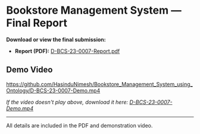 # Bookstore Management System — Final Report

**Download or view the final submission:**

- **Report (PDF):** [D-BCS-23-0007-Report.pdf](D-BCS-23-0007-Report.pdf)

## Demo Video

https://github.com/HasinduNimesh/Bookstore_Management_System_using_Ontology/D-BCS-23-0007-Demo.mp4

*If the video doesn't play above, download it here: [D-BCS-23-0007-Demo.mp4](D-BCS-23-0007-Demo.mp4)*

---

All details are included in the PDF and demonstration video.